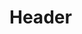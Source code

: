 <!-- TITLE: Mapi -->
<!-- SUBTITLE: An API that handles all requests related to members like sign in , register -->

# Header